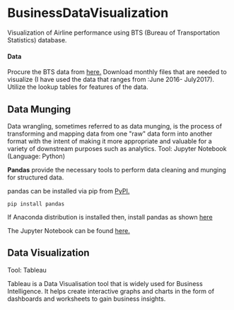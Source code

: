 # BusinessDataVisualization
Visualization of Airline performance using BTS (Bureau of Transportation Statistics) database.

#### Data 
Procure the BTS data from [here.](https://www.transtats.bts.gov/DL_SelectFields.asp?Table_ID=236&DB_Short_Name=On-Time)
Download monthly files that are needed to visualize (I have used the data that ranges from :June 2016- July2017). Utilize the lookup tables for features of the data. 

## Data Munging
Data wrangling, sometimes referred to as data munging, is the process of transforming and mapping data from one "raw" data form into another format with the intent of making it more appropriate and valuable for a variety of downstream purposes such as analytics.
Tool: Jupyter Notebook (Language: Python)

**Pandas** provide the necessary tools to perform data cleaning and munging for structured data. 

pandas can be installed via pip from [PyPI.](https://pypi.org/project/pandas/)

`pip install pandas`

If Anaconda distribution is installed then, install pandas as shown [here](https://docs.anaconda.com/anaconda/navigator/tutorials/pandas/)

The Jupyter Notebook can be found [here.](https://github.com/pavannaik3009/BusinessDataVisualization/blob/master/DataMunging.ipynb)

## Data Visualization
Tool: Tableau

Tableau is a Data Visualisation tool that is widely used for Business Intelligence. It helps create interactive graphs and charts in the form of dashboards and worksheets to gain business insights. 

